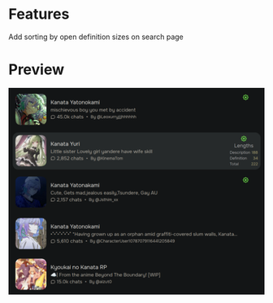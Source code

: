 # Features
Add sorting by open definition sizes on search page

# Preview
![preview](https://raw.githubusercontent.com/EnergoStalin/cai-search-sort/refs/heads/master/img/preview.png)
